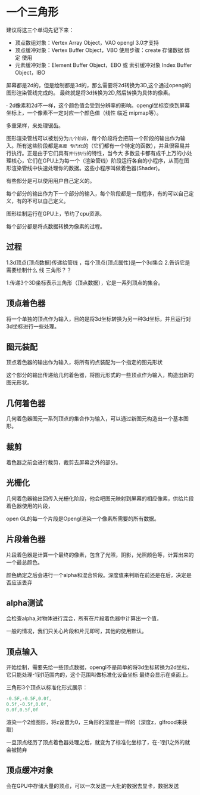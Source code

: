 # 一个三角形

建议将这三个单词先记下来：
- 顶点数组对象：Vertex Array Object，VAO      opengl 3.0才支持
- 顶点缓冲对象：Vertex Buffer Object，VBO     使用步骤：create  存储数据    绑定  使用
- 元素缓冲对象：Element Buffer Object，EBO 或 索引缓冲对象 Index Buffer Object，IBO

屏幕都是2d的，但是绘制都是3d的，那么需要将2d转换为3D,这个通过opengl的图形渲染管线完成的。
最终就是将3d转换为2D,然后转换为具体的像素。

· 2d像素和2d不一样，这个颜色值会受到分辨率的影响。opengl坐标变换到屏幕坐标上，一个像素不一定对应一个颜色值（线性  临近  mipmap等）。

多重采样，来处理锯齿。

图形渲染管线可以被划分为`几个阶段`，每个阶段将会把前一个阶段的输出作为输入。所有这些阶段都是`高度
专门化`的（它们都有一个特定的函数），并且很容易并行执行。正是由于它们具有`并行执行`的特性，当今大
多数显卡都有成千上万的小处理核心，它们在GPU上为每一个（渲染管线）阶段运行各自的小程序，从而在图
形渲染管线中快速处理你的数据。这些小程序叫做着色器(Shader)。

有些部分是可以使用用户自己定义的。

每个部分的输出作为下一个部分的输入，每个阶段都是一段程序，有的可以自己定义，有的不可以自己定义。

图形绘制运行在GPU上，节约了cpu资源。

每个部分都是将点数据转换为像素的过程。

## 过程

1.3d顶点{顶点数据}传递给管线 ，每个顶点{顶点属性}是一个3d集合
2.告诉它是需要绘制什么 线   三角形？？

1.传递3个3D坐标表示三角形（顶点数据），它是一系列顶点的集合。


## 顶点着色器

将一个单独的顶点作为输入，目的是将3d坐标转换为另一种3d坐标，并且运行对3d坐标进行一些处理。

## 图元装配

顶点着色器的输出作为输入，将所有的点装配为一个指定的图元形状

这个部分的输出传递给几何着色器，将图元形式的一些顶点作为输入，构造出新的图元形状。

## 几何着色器

几何着色器图元一系列顶点的集合作为输入，可以通过新图元构造出一个基本图形。

## 裁剪

着色器之前会进行裁剪，裁剪去屏幕之外的部分。

## 光栅化

几何着色器输出回传入光栅化阶段，他会吧图元映射到屏幕的相应像素，供给片段着色器使用的片段，

open GL的每一个片段是Opengl渲染一个像素所需要的所有数据。

## 片段着色器

片段着色器是计算一个最终的像素，包含了光照，阴影，光照颜色等，计算出来的一个最总颜色。

颜色确定之后会进行一个alpha和混合阶段。深度值来判断在前还是在后，决定是否应该丢弃

## alpha测试

会检查alpha,对物体进行混合，所有在片段着色器中计算出一个值，

一般的情况，我们只关心片段和片元即可，其他的使用默认。

## 顶点输入

开始绘制，需要先给一些顶点数据，opengl不是简单的将3d坐标转换为2d坐标，它只能处理-1到1范围内的，这个范围叫做标准化设备坐标
最终会显示在桌面上。

三角形3个顶点以标准化形式展示：

```java
-0.5F,-0.5F,0.0f,
0.5f,-0.5f,0.0f,
0.0f,0.5f,0f
```

渲染一个2维图形，将z设置为0，三角形的深度是一样的（深度z，glfrood来获取）

一旦顶点经历了顶点着色器处理之后，就变为了标准化坐标了，在-1到1之外的就会被抛弃


## 顶点缓冲对象

会在GPU中存储大量的顶点，可以一次发送一大批的数据去显卡，数据发送























